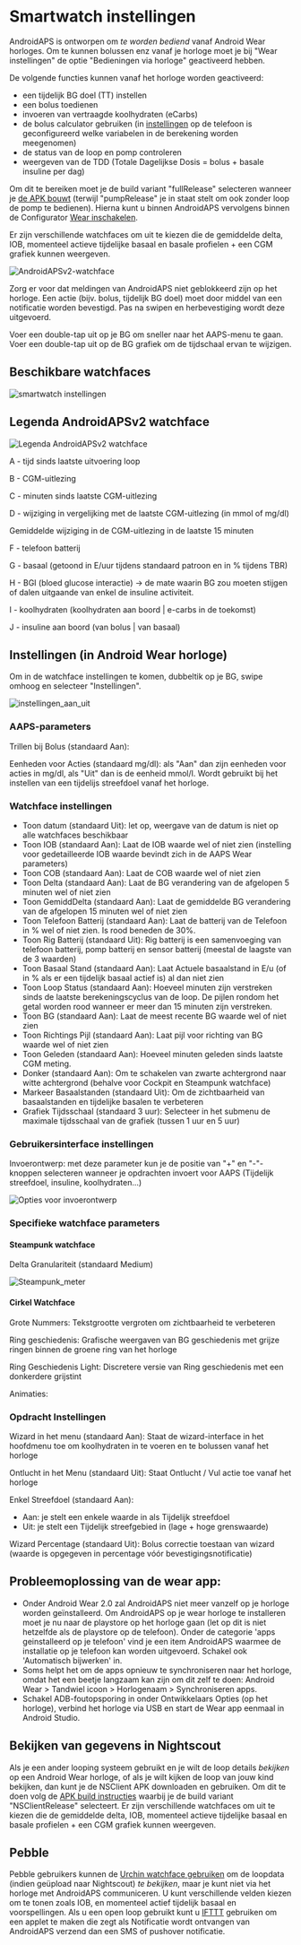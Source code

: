 # Smartwatch instellingen

AndroidAPS is ontworpen om *te worden bediend* vanaf Android Wear horloges. Om te kunnen bolussen enz vanaf je horloge moet je bij "Wear instellingen" de optie "Bedieningen via horloge" geactiveerd hebben.

De volgende functies kunnen vanaf het horloge worden geactiveerd:

* een tijdelijk BG doel (TT) instellen
* een bolus toedienen
* invoeren van vertraagde koolhydraten (eCarbs)
* de bolus calculator gebruiken (in [instellingen](../Configuration/Config-Builder#wear) op de telefoon is geconfigureerd welke variabelen in de berekening worden meegenomen)
* de status van de loop en pomp controleren
* weergeven van de TDD (Totale Dagelijkse Dosis = bolus + basale insuline per dag)

Om dit te bereiken moet je de build variant "fullRelease" selecteren wanneer je [de APK bouwt](../Installing-AndroidAPS/Building-APK.md) (terwijl "pumpRelease" je in staat stelt om ook zonder loop de pomp te bedienen). Hierna kunt u binnen AndroidAPS vervolgens binnen de Configurator [Wear inschakelen](../Configuration/Config-Builder#wear).

Er zijn verschillende watchfaces om uit te kiezen die de gemiddelde delta, IOB, momenteel actieve tijdelijke basaal en basale profielen + een CGM grafiek kunnen weergeven.

![AndroidAPSv2-watchface](../images/AAPSv2_Watchface.png)

Zorg er voor dat meldingen van AndroidAPS niet geblokkeerd zijn op het horloge. Een actie (bijv. bolus, tijdelijk BG doel) moet door middel van een notificatie worden bevestigd. Pas na swipen en herbevestiging wordt deze uitgevoerd.

Voer een double-tap uit op je BG om sneller naar het AAPS-menu te gaan. Voer een double-tap uit op de BG grafiek om de tijdschaal ervan te wijzigen.

## Beschikbare watchfaces

![smartwatch instellingen](../images/watchfaces.jpg)

## Legenda AndroidAPSv2 watchface

![Legenda AndroidAPSv2 watchface](../images/AAPSv2_Watchface_legend.png)

A - tijd sinds laatste uitvoering loop

B - CGM-uitlezing

C - minuten sinds laatste CGM-uitlezing

D - wijziging in vergelijking met de laatste CGM-uitlezing (in mmol of mg/dl)

Gemiddelde wijziging in de CGM-uitlezing in de laatste 15 minuten

F - telefoon batterij

G - basaal (getoond in E/uur tijdens standaard patroon en in % tijdens TBR)

H - BGI (bloed glucose interactie) -> de mate waarin BG zou moeten stijgen of dalen uitgaande van enkel de insuline activiteit.

I - koolhydraten (koolhydraten aan boord | e-carbs in de toekomst)

J - insuline aan boord (van bolus | van basaal)

## Instellingen (in Android Wear horloge)

Om in de watchface instellingen te komen, dubbeltik op je BG, swipe omhoog en selecteer "Instellingen".

![instellingen_aan_uit](../images/settings_on_off.jpg)

### AAPS-parameters

Trillen bij Bolus (standaard Aan):

Eenheden voor Acties (standaard mg/dl): als "Aan" dan zijn eenheden voor acties in mg/dl, als "Uit" dan is de eenheid mmol/l. Wordt gebruikt bij het instellen van een tijdelijs streefdoel vanaf het horloge.

### Watchface instellingen

* Toon datum (standaard Uit): let op, weergave van de datum is niet op alle watchfaces beschikbaar
* Toon IOB (standaard Aan): Laat de IOB waarde wel of niet zien (instelling voor gedetailleerde IOB waarde bevindt zich in de AAPS Wear parameters)
* Toon COB (standaard Aan): Laat de COB waarde wel of niet zien
* Toon Delta (standaard Aan): Laat de BG verandering van de afgelopen 5 minuten wel of niet zien
* Toon GemiddDelta (standaard Aan): Laat de gemiddelde BG verandering van de afgelopen 15 minuten wel of niet zien
* Toon Telefoon Batterij (standaard Aan): Laat de batterij van de Telefoon in % wel of niet zien. Is rood beneden de 30%.
* Toon Rig Batterij (standaard Uit): Rig batterij is een samenvoeging van telefoon batterij, pomp batterij en sensor batterij (meestal de laagste van de 3 waarden)
* Toon Basaal Stand (standaard Aan): Laat Actuele basaalstand in E/u (of in % als er een tijdelijk basaal actief is) al dan niet zien
* Toon Loop Status (standaard Aan): Hoeveel minuten zijn verstreken sinds de laatste berekeningscyclus van de loop. De pijlen rondom het getal worden rood wanneer er meer dan 15 minuten zijn verstreken.
* Toon BG (standaard Aan): Laat de meest recente BG waarde wel of niet zien
* Toon Richtings Pijl (standaard Aan): Laat pijl voor richting van BG waarde wel of niet zien 
* Toon Geleden (standaard Aan): Hoeveel minuten geleden sinds laatste CGM meting.
* Donker (standaard Aan): Om te schakelen van zwarte achtergrond naar witte achtergrond (behalve voor Cockpit en Steampunk watchface)
* Markeer Basaalstanden (standaard Uit): Om de zichtbaarheid van basaalstanden en tijdelijke basalen te verbeteren
* Grafiek Tijdsschaal (standaard 3 uur): Selecteer in het submenu de maximale tijdsschaal van de grafiek (tussen 1 uur en 5 uur)

### Gebruikersinterface instellingen

Invoerontwerp: met deze parameter kun je de positie van "+" en "-"-knoppen selecteren wanneer je opdrachten invoert voor AAPS (Tijdelijk streefdoel, insuline, koolhydraten...)

![Opties voor invoerontwerp](../images/InputDesign.jpg)

### Specifieke watchface parameters

#### Steampunk watchface

Delta Granulariteit (standaard Medium)

![Steampunk_meter](../images/steampunk_gauge.jpg)

#### Cirkel Watchface

Grote Nummers: Tekstgrootte vergroten om zichtbaarheid te verbeteren

Ring geschiedenis: Grafische weergaven van BG geschiedenis met grijze ringen binnen de groene ring van het horloge

Ring Geschiedenis Light: Discretere versie van Ring geschiedenis met een donkerdere grijstint

Animaties:

### Opdracht Instellingen

Wizard in het menu (standaard Aan): Staat de wizard-interface in het hoofdmenu toe om koolhydraten in te voeren en te bolussen vanaf het horloge

Ontlucht in het Menu (standaard Uit): Staat Ontlucht / Vul actie toe vanaf het horloge

Enkel Streefdoel (standaard Aan):

* Aan: je stelt een enkele waarde in als Tijdelijk streefdoel
* Uit: je stelt een Tijdelijk streefgebied in (lage + hoge grenswaarde)

Wizard Percentage (standaard Uit): Bolus correctie toestaan van wizard (waarde is opgegeven in percentage vóór bevestigingsnotificatie)

## Probleemoplossing van de wear app:

* Onder Android Wear 2.0 zal AndroidAPS niet meer vanzelf op je horloge worden geïnstalleerd. Om AndroidAPS op je wear horloge te installeren moet je nu naar de playstore op het horloge gaan (let op dit is niet hetzelfde als de playstore op de telefoon). Onder de categorie 'apps geinstalleerd op je telefoon' vind je een item AndroidAPS waarmee de installatie op je telefoon kan worden uitgevoerd. Schakel ook 'Automatisch bijwerken' in. 
* Soms helpt het om de apps opnieuw te synchroniseren naar het horloge, omdat het een beetje langzaam kan zijn om dit zelf te doen: Android Wear > Tandwiel icoon > Horlogenaam > Synchroniseren apps.
* Schakel ADB-foutopsporing in onder Ontwikkelaars Opties (op het horloge), verbind het horloge via USB en start de Wear app eenmaal in Android Studio.

## Bekijken van gegevens in Nightscout

Als je een ander looping systeem gebruikt en je wilt de loop details *bekijken* op een Android Wear horloge, of als je wilt kijken de loop van jouw kind bekijken, dan kunt je de NSClient APK downloaden en gebruiken. Om dit te doen volg de [APK build instructies](../Installing-AndroidAPS/Building-APK.md) waarbij je de build variant "NSClientRelease" selecteert. Er zijn verschillende watchfaces om uit te kiezen die de gemiddelde delta, IOB, momenteel actieve tijdelijke basaal en basale profielen + een CGM grafiek kunnen weergeven.

## Pebble

Pebble gebruikers kunnen de [Urchin watchface gebruiken](https://github.com/mddub/urchin-cgm) om de loopdata (indien geüpload naar Nightscout) *te bekijken*, maar je kunt niet via het horloge met AndroidAPS communiceren. U kunt verschillende velden kiezen om te tonen zoals IOB, en momenteel actief tijdelijk basaal en voorspellingen. Als u een open loop gebruikt kunt u [IFTTT](https://ifttt.com/) gebruiken om een applet te maken die zegt als Notificatie wordt ontvangen van AndroidAPS verzend dan een SMS of pushover notificatie.